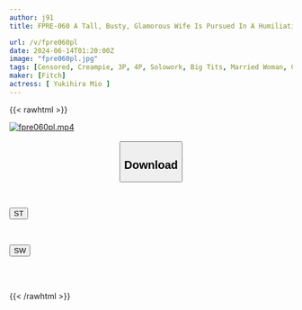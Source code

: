 ```yaml
---
author: j91
title: FPRE-060 A Tall, Busty, Glamorous Wife Is Pursued In A Humiliating Pose By A Gangbang NTR. While Being Watched By Her Beloved Husband To Satisfy His Sexual Desires... Mio Yukihira

url: /v/fpre060pl
date: 2024-06-14T01:20:00Z
image: "fpre060pl.jpg"
tags: [Censored, Creampie, 3P, 4P, Solowork, Big Tits, Married Woman, Cuckold	]
maker: [Fitch]
actress: [ Yukihira Mio ]
---
```



{{< rawhtml >}}

<div class="video" data-videoid="jW2O8lR6Q6uzZlG">
    <a href="javascript:;">
        <img src="/v/fpre060pl/fpre060pl.jpg" width="WIDTH" height="HEIGHT" alt="fpre060pl.mp4" loading="lazy">
    </a>
</div>

<script type="text/javascript" src="https://j91.asia/asset/on-demand-st.js"></script>

<br>
  <link rel="stylesheet" href="https://j91.asia/asset/bs5.css">
  
  <center>
  <button class="btn btn-primary" type="button" data-bs-toggle="collapse" data-bs-target=".multi-collapse" aria-expanded="false" aria-controls="multiCollapseExample1 multiCollapseExample2"><h2>Download</h2></button></center>
</p>
<div class="row">
  <div class="col">
    <div class="collapse multi-collapse" id="multiCollapseExample1">
      <div class="card card-body">
	      	      <br>
<div class="buttons">  
<p><a href="/v/fpre060pl/st.html" target="_blank"><button class="btn-hover color-3"><i class="fa fa-download"></i> ST</button></a></p></div>
    </div>
  </div>
</div>
  <div class="col">
    <div class="collapse multi-collapse" id="multiCollapseExample2">
      <div class="card card-body">
	      <br>
<div class="buttons">
<p><a href="/v/fpre060pl/sw.html" target="_blank"><button class="btn-hover color-2"><i class="fa fa-download"></i> SW</button></a></p></div>
<br><br>
      </div>
    </div>
  </div>
</div>

{{< /rawhtml >}}